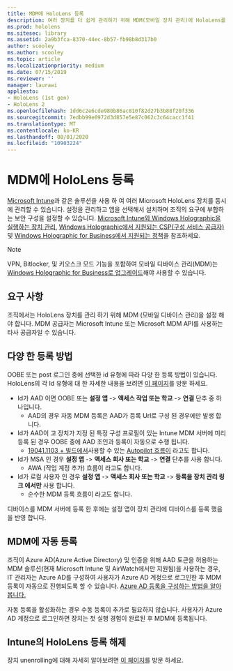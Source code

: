 ```yaml
---
title: MDM에 HoloLens 등록
description: 여러 장치를 더 쉽게 관리하기 위해 MDM(모바일 장치 관리)에 HoloLens를 등록합니다.
ms.prod: hololens
ms.sitesec: library
ms.assetid: 2a9b3fca-8370-44ec-8b57-fb98b8d317b0
author: scooley
ms.author: scooley
ms.topic: article
ms.localizationpriority: medium
ms.date: 07/15/2019
ms.reviewer: ''
manager: laurawi
appliesto:
- HoloLens (1st gen)
- HoloLens 2
ms.openlocfilehash: 1dd6c2e6cde980b86ac810f82d27b3b88f20f336
ms.sourcegitcommit: 7edbb99e0972d3d857e5e87c062c3c64cacc1f41
ms.translationtype: MT
ms.contentlocale: ko-KR
ms.lasthandoff: 08/01/2020
ms.locfileid: "10903224"
---
```

# MDM에 HoloLens 등록

[Microsoft Intune](https://docs.microsoft.com/intune/windows-holographic-for-business)과 같은 솔루션을 사용 하 여 여러 Microsoft HoloLens 장치를 동시에 관리할 수 있습니다. 설정을 관리하고 앱을 선택해서 설치하며 조직의 요구에 부합하는 보안 구성을 설정할 수 있습니다. [Microsoft Intune와 Windows Holographic을 실행하는 장치 관리](https://docs.microsoft.com/intune/windows-holographic-for-business), [Windows Holographic에서 지원되는 CSP(구성 서비스 공급자)](https://msdn.microsoft.com/windows/hardware/commercialize/customize/mdm/configuration-service-provider-reference#hololens) 및 [Windows Holographic for Business에서 지원되는 정책](https://msdn.microsoft.com/windows/hardware/commercialize/customize/mdm/policy-configuration-service-provider#hololenspolicies)을 참조하세요.

> [!NOTE]
> VPN, Bitlocker, 및 키오스크 모드 기능을 포함하여 모바일 디바이스 관리(MDM)는 [Windows Holographic for Business로 업그레이드](hololens1-upgrade-enterprise.md)해야 사용할 수 있습니다.

## 요구 사항

 조직에서는 HoloLens 장치를 관리 하기 위해 MDM (모바일 디바이스 관리)을 설정 해야 합니다. MDM 공급자는 Microsoft Intune 또는 Microsoft MDM API를 사용하는 타사 공급자일 수 있습니다.
 
## 다양 한 등록 방법

OOBE 또는 post 로그인 중에 선택한 id 유형에 따라 다양 한 등록 방법이 있습니다. HoloLens의 각 Id 유형에 대 한 자세한 내용을 보려면 [이 페이지](hololens-identity.md)를 방문 하세요.

- Id가 AAD 이면 OOBE 또는 **설정 앱**  ->  **액세스 작업 또는 학교**  ->  **연결** 단추 중 하나입니다.
    - AAD의 경우 자동 MDM 등록은 AAD가 등록 Url로 구성 된 경우에만 발생 합니다.
- Id가 AAD이 고 장치가 지정 된 특정 구성 프로필이 있는 Intune MDM 서버에 미리 등록 된 경우 OOBE 중에 AAD 조인과 등록이 자동으로 수행 됩니다.
    - [19041.1103 + 빌드에서](hololens-release-notes.md#windows-holographic-version-2004)사용할 수 있는 [Autopilot 흐름이](hololens2-autopilot.md) 라고도 합니다.
- Id가 MSA 인 경우 **설정 앱**  ->  **액세스 회사 또는 학교**  ->  **연결** 단추를 사용 합니다.
    - AWA (작업 계정 추가) 흐름이 라고도 합니다.
- Id가 로컬 사용자 인 경우 **설정 앱**  ->  **액세스 회사 또는 학교**  ->  **등록을 장치 관리 링크 에서만** 사용 합니다.
    - 순수한 MDM 등록 흐름이 라고도 합니다.

디바이스를 MDM 서버에 등록 한 후에는 설정 앱이 장치 관리에 디바이스를 등록 했음을 반영 합니다.

## MDM에 자동 등록

조직이 Azure AD(Azure Active Directory) 및 인증을 위해 AAD 토큰을 허용하는 MDM 솔루션(현재 Microsoft Intune 및 AirWatch에서만 지원됨)을 사용하는 경우, IT 관리자는 Azure AD를 구성하여 사용자가 Azure AD 계정으로 로그인한 후 MDM 등록이 자동으로 진행되도록 할 수 있습니다. [Azure AD 등록을 구성하는 방법을 알아봅니다.](https://docs.microsoft.com/mem/intune/enrollment/windows-enroll#enable-windows-10-automatic-enrollment)

자동 등록을 활성화하는 경우 수동 등록이 추가로 필요하지 않습니다. 사용자가 Azure AD 계정으로 로그인하면 장치는 첫 실행 경험이 완료된 후 MDM에 등록됩니다.

## Intune의 HoloLens 등록 해제

장치 unenrolling에 대해 자세히 알아보려면 [이 페이지](https://docs.microsoft.com/windows/client-management/mdm/disconnecting-from-mdm-unenrollment)를 방문 하세요. 
